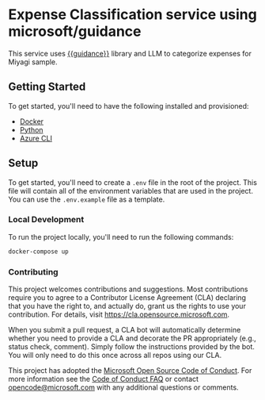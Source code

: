 # Expense Classification service using microsoft/guidance

This service uses [{{guidance}}](https://github.com/microsoft/guidance) library and LLM to categorize expenses for Miyagi sample.

## Getting Started
To get started, you'll need to have the following installed and provisioned:
- [Docker](https://www.docker.com/)
- [Python](https://www.python.org/downloads/)
- [Azure CLI](https://docs.microsoft.com/en-us/cli/azure/install-azure-cli)

## Setup
To get started, you'll need to create a `.env` file in the root of the project. This file will contain all of the environment variables that are used in the project. You can use the `.env.example` file as a template.

### Local Development
To run the project locally, you'll need to run the following commands:
```bash
docker-compose up
```

### Contributing

This project welcomes contributions and suggestions.  Most contributions require you to agree to a
Contributor License Agreement (CLA) declaring that you have the right to, and actually do, grant us
the rights to use your contribution. For details, visit https://cla.opensource.microsoft.com.

When you submit a pull request, a CLA bot will automatically determine whether you need to provide
a CLA and decorate the PR appropriately (e.g., status check, comment). Simply follow the instructions
provided by the bot. You will only need to do this once across all repos using our CLA.

This project has adopted the [Microsoft Open Source Code of Conduct](https://opensource.microsoft.com/codeofconduct/).
For more information see the [Code of Conduct FAQ](https://opensource.microsoft.com/codeofconduct/faq/) or
contact [opencode@microsoft.com](mailto:opencode@microsoft.com) with any additional questions or comments.
